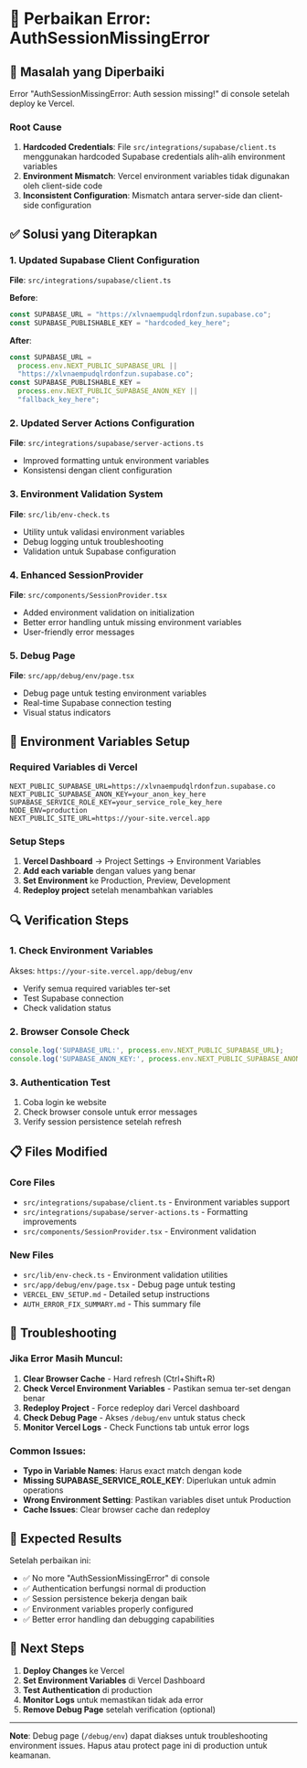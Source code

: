 # 🔧 Perbaikan Error: AuthSessionMissingError

## 🚨 Masalah yang Diperbaiki
Error "AuthSessionMissingError: Auth session missing!" di console setelah deploy ke Vercel.

### Root Cause
1. **Hardcoded Credentials**: File `src/integrations/supabase/client.ts` menggunakan hardcoded Supabase credentials alih-alih environment variables
2. **Environment Mismatch**: Vercel environment variables tidak digunakan oleh client-side code
3. **Inconsistent Configuration**: Mismatch antara server-side dan client-side configuration

## ✅ Solusi yang Diterapkan

### 1. Updated Supabase Client Configuration
**File**: `src/integrations/supabase/client.ts`

**Before**:
```typescript
const SUPABASE_URL = "https://xlvnaempudqlrdonfzun.supabase.co";
const SUPABASE_PUBLISHABLE_KEY = "hardcoded_key_here";
```

**After**:
```typescript
const SUPABASE_URL = 
  process.env.NEXT_PUBLIC_SUPABASE_URL || 
  "https://xlvnaempudqlrdonfzun.supabase.co";
const SUPABASE_PUBLISHABLE_KEY =
  process.env.NEXT_PUBLIC_SUPABASE_ANON_KEY ||
  "fallback_key_here";
```

### 2. Updated Server Actions Configuration
**File**: `src/integrations/supabase/server-actions.ts`
- Improved formatting untuk environment variables
- Konsistensi dengan client configuration

### 3. Environment Validation System
**File**: `src/lib/env-check.ts`
- Utility untuk validasi environment variables
- Debug logging untuk troubleshooting
- Validation untuk Supabase configuration

### 4. Enhanced SessionProvider
**File**: `src/components/SessionProvider.tsx`
- Added environment validation on initialization
- Better error handling untuk missing environment variables
- User-friendly error messages

### 5. Debug Page
**File**: `src/app/debug/env/page.tsx`
- Debug page untuk testing environment variables
- Real-time Supabase connection testing
- Visual status indicators

## 🔧 Environment Variables Setup

### Required Variables di Vercel
```env
NEXT_PUBLIC_SUPABASE_URL=https://xlvnaempudqlrdonfzun.supabase.co
NEXT_PUBLIC_SUPABASE_ANON_KEY=your_anon_key_here
SUPABASE_SERVICE_ROLE_KEY=your_service_role_key_here
NODE_ENV=production
NEXT_PUBLIC_SITE_URL=https://your-site.vercel.app
```

### Setup Steps
1. **Vercel Dashboard** → Project Settings → Environment Variables
2. **Add each variable** dengan values yang benar
3. **Set Environment** ke Production, Preview, Development
4. **Redeploy project** setelah menambahkan variables

## 🔍 Verification Steps

### 1. Check Environment Variables
Akses: `https://your-site.vercel.app/debug/env`
- Verify semua required variables ter-set
- Test Supabase connection
- Check validation status

### 2. Browser Console Check
```javascript
console.log('SUPABASE_URL:', process.env.NEXT_PUBLIC_SUPABASE_URL);
console.log('SUPABASE_ANON_KEY:', process.env.NEXT_PUBLIC_SUPABASE_ANON_KEY ? 'SET' : 'NOT SET');
```

### 3. Authentication Test
1. Coba login ke website
2. Check browser console untuk error messages
3. Verify session persistence setelah refresh

## 📋 Files Modified

### Core Files
- `src/integrations/supabase/client.ts` - Environment variables support
- `src/integrations/supabase/server-actions.ts` - Formatting improvements
- `src/components/SessionProvider.tsx` - Environment validation

### New Files
- `src/lib/env-check.ts` - Environment validation utilities
- `src/app/debug/env/page.tsx` - Debug page untuk testing
- `VERCEL_ENV_SETUP.md` - Detailed setup instructions
- `AUTH_ERROR_FIX_SUMMARY.md` - This summary file

## 🚨 Troubleshooting

### Jika Error Masih Muncul:
1. **Clear Browser Cache** - Hard refresh (Ctrl+Shift+R)
2. **Check Vercel Environment Variables** - Pastikan semua ter-set dengan benar
3. **Redeploy Project** - Force redeploy dari Vercel dashboard
4. **Check Debug Page** - Akses `/debug/env` untuk status check
5. **Monitor Vercel Logs** - Check Functions tab untuk error logs

### Common Issues:
- **Typo in Variable Names**: Harus exact match dengan kode
- **Missing SUPABASE_SERVICE_ROLE_KEY**: Diperlukan untuk admin operations
- **Wrong Environment Setting**: Pastikan variables diset untuk Production
- **Cache Issues**: Clear browser cache dan redeploy

## 🎯 Expected Results

Setelah perbaikan ini:
- ✅ No more "AuthSessionMissingError" di console
- ✅ Authentication berfungsi normal di production
- ✅ Session persistence bekerja dengan baik
- ✅ Environment variables properly configured
- ✅ Better error handling dan debugging capabilities

## 📝 Next Steps

1. **Deploy Changes** ke Vercel
2. **Set Environment Variables** di Vercel Dashboard
3. **Test Authentication** di production
4. **Monitor Logs** untuk memastikan tidak ada error
5. **Remove Debug Page** setelah verification (optional)

---

**Note**: Debug page (`/debug/env`) dapat diakses untuk troubleshooting environment issues. Hapus atau protect page ini di production untuk keamanan.

